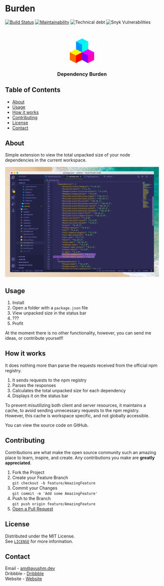 # Burden
[![Build Status][pipelines]][pipelines-url]
[![Maintainability][code-climate]][code-climate-url]
![Technical debt][technical-debt]
![Snyk Vulnerabilities][snyk]


<!-- PROJECT LOGO -->
<br />
<p align="center">
  <a href="">
    <img src="assets/img/burden_logo.png" alt="Logo" width="80" height="80">
  </a>

  <h3 align="center">Dependency Burden</h3>
</p>



## Table of Contents

- [About](#about)
- [Usage](#usage)
- [How it works](#how-it-works)
- [Contributing](#contributing)
- [License](#license)
- [Contact](#contact)


## About

Simple extension to view the total unpacked size of your node dependencies in the current workspace.

![Preview](./assets/img/preview.png)

## Usage

1. Install
2. Open a folder with a `package.json` file
3. View unpacked size in the status bar
4. ???
5. Profit

At the moment there is no other functionality, however, you can send me ideas, or contribute yourself!



## How it works

It does nothing more than parse the requests received from the official npm registry.

  1. It sends requests to the npm registry
  2. Parses the responses
  3. Calculates the total unpacked size for each dependency
  4. Displays it on the status bar

To prevent misutilizing both client and server resources, it maintains a cache, to avoid sending unnecessary requests to the npm registry.
However, this cache is workspace specific, and not globally accessible.

You can view the source code on GitHub.



## Contributing

Contributions are what make the open source community such an amazing place to learn, inspire, and create. Any contributions you make are **greatly appreciated**.

1. Fork the Project
2. Create your Feature Branch<br>
  `git checkout -b feature/AmazingFeature`
3. Commit your Changes<br>
  `git commit -m 'Add some AmazingFeature'`
4. Push to the Branch<br>
  `git push origin feature/AmazingFeature`
5. <a href="https://help.github.com/en/github/collaborating-with-issues-and-pull-requests/creating-a-pull-request">Open a Pull Request</a>


## License

Distributed under the MIT License.
<br />
See <a href="LICENSE.md">`LICENSE`</a> for more information.


## Contact

Email - [am@ayushm.dev](mailto:am@ayushm.dev)<br>
Dribbble - [Dribbble](https://dribbble.com/ayush)<br>
Website - [Website](https://ayushm.dev)


<!-- Links -->
[pipelines]: https://dev.azure.com/prunedneuron/Burden/_apis/build/status/PrunedNeuron.burden?branchName=master
[pipelines-url]: https://dev.azure.com/prunedneuron/Burden/_build/latest?definitionId=1&branchName=master
[code-climate]: https://img.shields.io/codeclimate/maintainability/PrunedNeuron/burden
[code-climate-url]: https://codeclimate.com/github/PrunedNeuron/burden/maintainability
[snyk]: https://img.shields.io/snyk/vulnerabilities/github/PrunedNeuron/burden
[technical-debt]: https://img.shields.io/codeclimate/tech-debt/PrunedNeuron/burden